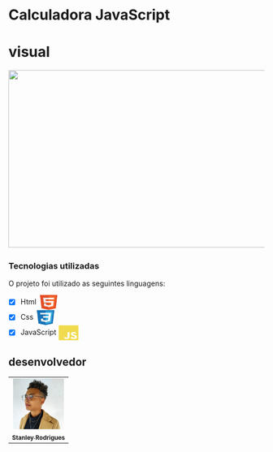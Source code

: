 # Calculadora JavaScript

# visual


<p aligh="center">
    <img width="600" height="350" src="https://github.com/stanley-rodrigues/calculadora/blob/master/mobile.gif?raw=true"/>

    


### Tecnologias utilizadas

O projeto foi utilizado as seguintes linguagens:

- [x] Html <img align="center" alt="stanley-HTML" height="30" width="40" src="https://raw.githubusercontent.com/devicons/devicon/master/icons/html5/html5-original.svg">
- [x] Css <img align="center" alt="stanley-CSS" height="30" width="40" src="https://raw.githubusercontent.com/devicons/devicon/master/icons/css3/css3-original.svg">
- [x] JavaScript <img align="center" alt="stanley-Js" height="30" width="40" src="https://raw.githubusercontent.com/devicons/devicon/master/icons/javascript/javascript-plain.svg">

##  desenvolvedor

<table>
  <tr>
    <td align="center">
      <a href="https://www.linkedin.com/in/stanley-rodrigues/">
        <img src="https://github.com/stanley-rodrigues/easy-shopping-pag-responsiva/blob/master/assets/eu.jpeg?raw=true" width="100px;" alt="Foto de Stanley Rodrigues"/><br>
        <sub>
          <b>Stanley Rodrigues</b>
        </sub>
      </a>
    </td>
  </tr>
</table>

